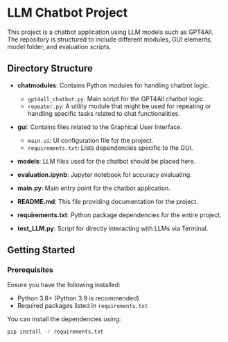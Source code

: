 # LLM Chatbot Project

This project is a chatbot application using LLM models such as GPT4All. The repository is structured to include different modules, GUI elements, model folder, and evaluation scripts.

## Directory Structure

- **chatmodules**: Contains Python modules for handling chatbot logic.
  - `gpt4all_chatbot.py`: Main script for the GPT4All chatbot logic.
  - `repeater.py`: A utility module that might be used for repeating or handling specific tasks related to chat functionalities.
  
- **gui**: Contains files related to the Graphical User Interface.
  - `main.ui`: UI configuration file for the project.
  - `requirements.txt`: Lists dependencies specific to the GUI.

- **models**: LLM files used for the chatbot should be placed here.

- **evaluation.ipynb**: Jupyter notebook for accuracy evaluating.
- **main.py**: Main entry point for the chatbot application.
- **README.md**: This file providing documentation for the project.
- **requirements.txt**: Python package dependencies for the entire project.
- **test_LLM.py**: Script for directly interacting with LLMs via Terminal.

## Getting Started

### Prerequisites

Ensure you have the following installed:
- Python 3.8+ (Python 3.9 is recommended)
- Required packages listed in `requirements.txt`

You can install the dependencies using:
```bash
pip install -r requirements.txt